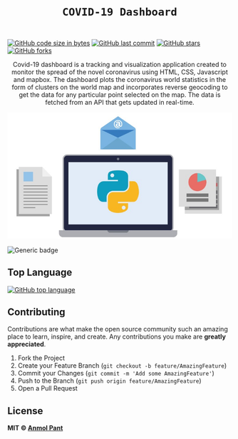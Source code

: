 <code>
  <h1 align="center">COVID-19 Dashboard</h1>
</code>

[![GitHub code size in bytes](https://img.shields.io/github/languages/code-size/anmolpant/Natural-Language-Processing-Tasks?logo=github&style=social)](https://github.com/anmolpant/) [![GitHub last commit](https://img.shields.io/github/last-commit/anmolpant/Natural-Language-Processing-Tasks?style=social&logo=git)](https://github.com/anmolpant/) [![GitHub stars](https://img.shields.io/github/stars/anmolpant/Natural-Language-Processing-Tasks?style=social)](https://github.com/anmolpant/Natural-Language-Processing-Tasks/stargazers) [![GitHub forks](https://img.shields.io/github/forks/anmolpant/Natural-Language-Processing-Tasks?style=social&logo=git)](https://github.com/anmolpant/Natural-Language-Processing-Tasks/network)

<p align="center">
Covid-19 dashboard is a tracking and visualization application created to monitor the spread of the novel coronavirus using HTML, CSS, Javascript and mapbox.
The dashboard plots the coronavirus world statistics in the form of clusters on the world map and incorporates reverse geocoding to get the data for any particular point selected on the map. The data is fetched from an API that gets updated in real-time.
</p>

<p align="center">
<img src="https://github.com/anmolpant/Natural-Language-Processing-Tasks/blob/master/assets/nlpwpython.jpg" alt="NLTK"/>
</p>

![Generic badge](https://img.shields.io/badge/Natural_Language-Processing-green)

## Top Language

[![GitHub top language](https://img.shields.io/github/languages/top/anmolpant/Natural-Language-Processing-Tasks?logo=jupyter&style=social)](https://github.com/anmolpant/)

## Contributing

Contributions are what make the open source community such an amazing place to learn, inspire, and create. Any contributions you make are **greatly appreciated**.

1. Fork the Project
2. Create your Feature Branch (`git checkout -b feature/AmazingFeature`)
3. Commit your Changes (`git commit -m 'Add some AmazingFeature'`)
4. Push to the Branch (`git push origin feature/AmazingFeature`)
5. Open a Pull Request

## License

**MIT &copy; [Anmol Pant](https://github.com/anmolpant/Natural-Language-Processing-Tasks/blob/master/LICENSE)**
